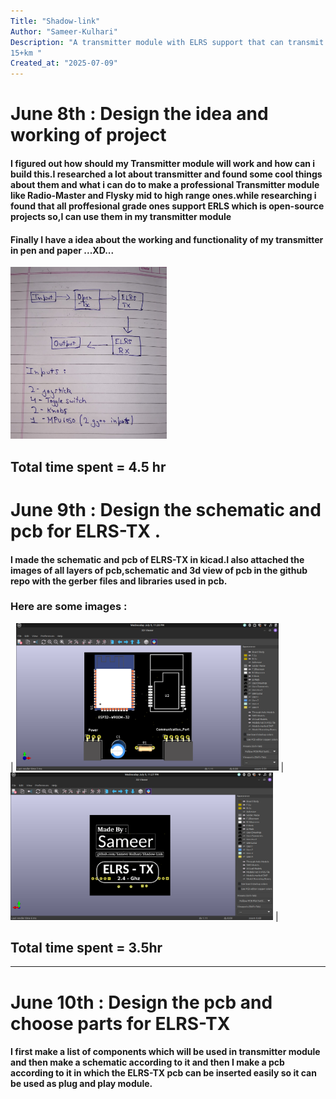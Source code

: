 ```yaml
---
Title: "Shadow-link"
Author: "Sameer-Kulhari"
Description: "A transmitter module with ELRS support that can transmit data to1
15+km "
Created_at: "2025-07-09"
---
```


# June 8th : Design the idea and working of project

#### I figured out how should my Transmitter module will work and how can i build this.I researched a lot about transmitter and found some cool things about them and what i can do to make a professional Transmitter module like Radio-Master and Flysky mid to high range ones.while researching i found that all proffesional grade ones support ERLS which is open-source projects so,I can use them in my transmitter module
#### Finally I have a idea about the working and functionality of my transmitter in pen and paper ...XD...

<img src="Images/Journal/June-8th.jpeg" width="250" />

**Total time spent = 4.5 hr**
---
# June 9th : Design the schematic and pcb for ELRS-TX .
#### I made the schematic and pcb of ELRS-TX in kicad.I also attached the images of all layers of pcb,schematic and 3d view of pcb in the github repo with the gerber files and libraries used in pcb.
### Here are some images :
| <img src="Images/PCB/ELRS/top.png" width="420" /> | <img src="Images/PCB/ELRS/bottom.png" width="420" /> |

**Total time spent = 3.5hr**
---
---
# June 10th : Design the pcb and choose parts for ELRS-TX
#### I first make a list of components which will be used in transmitter module and then make a schematic according to it and then I make a pcb according to it in which the ELRS-TX pcb can be inserted easily so it can be used as plug and play module. 

